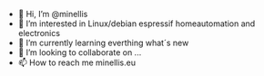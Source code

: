 - 👋 Hi, I’m @minellis
- 👀 I’m interested in Linux/debian espressif homeautomation and electronics
- 🌱 I’m currently learning everthing what´s new
- 💞️ I’m looking to collaborate on ...
- 📫 How to reach me minellis.eu

<!---
minellis/minellis is a ✨ special ✨ repository because its `README.md` (this file) appears on your GitHub profile.
You can click the Preview link to take a look at your changes.
--->
